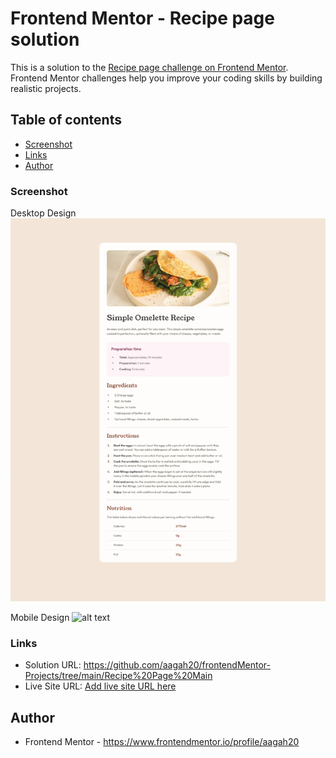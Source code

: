 # Frontend Mentor - Recipe page solution

This is a solution to the [Recipe page challenge on Frontend Mentor](https://www.frontendmentor.io/challenges/recipe-page-KiTsR8QQKm). Frontend Mentor challenges help you improve your coding skills by building realistic projects. 

## Table of contents

  - [Screenshot](#screenshot)
  - [Links](#links)
- [Author](#author)

### Screenshot

Desktop Design
![alt text](<download (1)-1.png>)

Mobile Design
![alt text](download-1.png)


### Links

- Solution URL: https://github.com/aagah20/frontendMentor-Projects/tree/main/Recipe%20Page%20Main
- Live Site URL: [Add live site URL here](https://your-live-site-url.com)


## Author

- Frontend Mentor - https://www.frontendmentor.io/profile/aagah20



